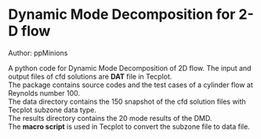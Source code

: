 # Dynamic Mode Decomposition for 2-D flow
Author:       ppMinions

A python code for Dynamic Mode Decomposition of 2D flow. The input and output
files of cfd solutions are **DAT** file in Tecplot.  
The package contains source codes and the test cases of a cylinder flow at Reynolds number 100.  
The data directory contains the 150 snapshot of the cfd solution files with Tecplot subzone data type.  
The results directory contains the 20 mode results of the DMD.  
The **macro script** is used in Tecplot to convert the subzone file to data file.
